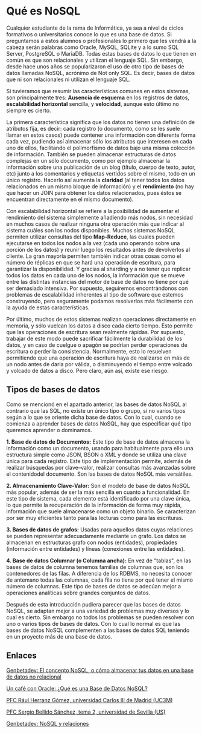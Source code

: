 # Qué es NoSQL

Cualquier estudiante de la rama de Informática, ya sea a nivel de ciclos formativos o universitarios conoce lo que es una base de datos. Si preguntamos a estos alumnos o profesionales lo primero que les vendrá a la cabeza serán palabras como Oracle, MySQL, SQLite y a lo sumo SQL Server, PostgreSQL o MariaDB. Todas estas bases de datos lo que tienen en común es que son relacionales y utilizan el lenguaje SQL. Sin embargo, desde hace unos años se popularizaron el uso de otro tipo de bases de datos llamadas NoSQL, acrónimo de Not only SQL. Es decir, bases de datos que ni son relacionales ni utilizan el lenguaje SQL.

Si tuvieramos que resumir las características comunes en estos sistemas, son principalmente tres: **Ausencia de esquema** en los registros de datos, **escalabilidad horizontal** sencilla, y **velocidad**, aunque esto último no siempre es cierto.

La primera característica significa que los datos no tienen una definición de atributos fija, es decir: cada registro (o documento, como se les suele llamar en estos casos) puede contener una información con diferente forma cada vez, pudiendo así almacenar sólo los atributos que interesen en cada uno de ellos, facilitando el polimorfismo de datos bajo una misma colección de información. También se pueden almacenar estructuras de datos complejas en un sólo documento, como por ejemplo almacenar la información sobre una publicación de un blog (título, cuerpo de texto, autor, etc) junto a los comentarios y etiquetas vertidos sobre el mismo, todo en un único registro. Hacerlo así aumenta la **claridad** (al tener todos los datos relacionados en un mismo bloque de información) y el **rendimiento** (no hay que hacer un JOIN para obtener los datos relacionados, pues éstos se encuentran directamente en el mismo documento).

Con escalabilidad horizontal se refiere a la posibilidad de aumentar el rendimiento del sistema simplemente añadiendo más nodos, sin necesidad en muchos casos de realizar ninguna otra operación más que indicar al sistema cuáles son los nodos disponibles. Muchos sistemas NoSQL permiten utilizar consultas del tipo **Map-Reduce**, las cuales pueden ejecutarse en todos los nodos a la vez (cada uno operando sobre una porción de los datos) y reunir luego los resultados antes de devolverlos al cliente. La gran mayoría permiten también indicar otras cosas como el número de réplicas en que se hará una operación de escritura, para garantizar la disponibilidad. Y gracias al sharding y a no tener que replicar todos los datos en cada uno de los nodos, la información que se mueve entre las distintas instancias del motor de base de datos no tiene por qué ser demasiado intensiva. Por supuesto, seguiremos encontrándonos con problemas de escalabilidad inherentes al tipo de software que estemos construyendo, pero seguramente podamos resolverlos más fácilmente con la ayuda de estas características.

Por último, muchos de estos sistemas realizan operaciones directamente en memoria, y sólo vuelcan los datos a disco cada cierto tiempo. Esto permite que las operaciones de escritura sean realmente rápidas. Por supuesto, trabajar de este modo puede sacrificar fácilmente la durabilidad de los datos, y en caso de cuelgue o apagón se podrían perder operaciones de escritura o perder la consistencia. Normalmente, esto lo resuelven permitiendo que una operación de escritura haya de realizarse en más de un nodo antes de darla por válida, o disminuyendo el tiempo entre volcado y volcado de datos a disco. Pero claro, aún así, existe ese riesgo.

## Tipos de bases de datos

Como se mencionó en el apartado anterior, las bases de datos NoSQL al contrario que las SQL, no existe un único tipo o grupo, si no varios tipos según a lo que se oriente dicha base de datos. Con lo cual, cuando se comienza a aprender bases de datos NoSQL, hay que especificar qué tipo queremos aprender o dominamos.

**1. Base de datos de Documentos:** Este tipo de base de datos almacena la información como un documento, usando para habitualmente para ello una estructura simple como JSON, BSON o XML y donde se utiliza una clave única para cada registro. Este tipo de implementación permite, además de realizar búsquedas por clave–valor, realizar consultas más avanzadas sobre el contenidodel documento. Son las bases de datos NoSQL más versátiles.

**2. Almacenamiento Clave-Valor:** Son el modelo de base de datos NoSQL más popular, además de ser la más sencilla en cuanto a funcionalidad. En este tipo de sistema, cada elemento está identificado por una clave única, lo que permite la recuperación de la información de forma muy rápida, información que suele almacenarse como un objeto binario. Se caracterizan por ser muy eficientes tanto para las lecturas como para las escrituras. 

**3. Bases de datos de grafos:** Usadas para aquellos datos cuyas relaciones se pueden representar adecuadamente mediante un grafo. Los datos se almacenan en estructuras grafo con nodos (entidades), propiedades (información entre entidades) y líneas (conexiones entre las entidades). 

**4. Base de datos Columnar (o Columna ancha):** En vez de "tablas", en las bases de datos de columna tenemos familias de columnas que, son los contenedores de las filas. A diferencia de los RDBMS, no necesita conocer de antemano todas las columnas, cada fila no tiene por qué tener el mismo número de columnas. Este tipo de bases de datos se adecúan mejor a operaciones analíticas sobre grandes conjuntos de datos.

Después de esta introducción pudiera parecer que las bases de datos NoSQL, se adaptan mejor a una variedad de problemas muy diversos y lo cual es cierto. Sin embargo no todos los problemas se pueden resolver con uno o varios tipos de bases de datos. Con lo cual lo normal es que las bases de datos NoSQL complementen a las bases de datos SQL teniendo en un proyecto más de una base de datos.

## Enlaces

[Genbetadev: El concepto NoSQL, o cómo almacenar tus datos en una base de datos no relacional](https://www.genbetadev.com/bases-de-datos/el-concepto-nosql-o-como-almacenar-tus-datos-en-una-base-de-datos-no-relacional)

[Un café con Oracle: ¿Qué es una Base de Datos NoSQL?](https://blogs.oracle.com/uncafeconoracle/qu-es-una-base-de-datos-nosql)

[PFC Rául Herranz Gómez, universidad Carlos III de Madrid (UC3M)](https://e-archivo.uc3m.es/bitstream/handle/10016/22895/PFC_raul_herranz_gomez_2014.pdf)

[PFC Sergio Bellido Sánchez, tema 2, universidad de Sevilla (US)](http://bibing.us.es/proyectos/abreproy/12037/fichero/PFC_Sergio_Bellido_Sanchez%252FTema2_Panoramico.pdf)

[Genbetadev: NoSQL y relaciones](https://www.genbetadev.com/bases-de-datos/nosql-y-relaciones)
